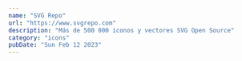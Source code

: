 ```yaml
---
name: "SVG Repo"
url: "https://www.svgrepo.com"
description: "Más de 500 000 iconos y vectores SVG Open Source"
category: "icons"
pubDate: "Sun Feb 12 2023"
---
```

